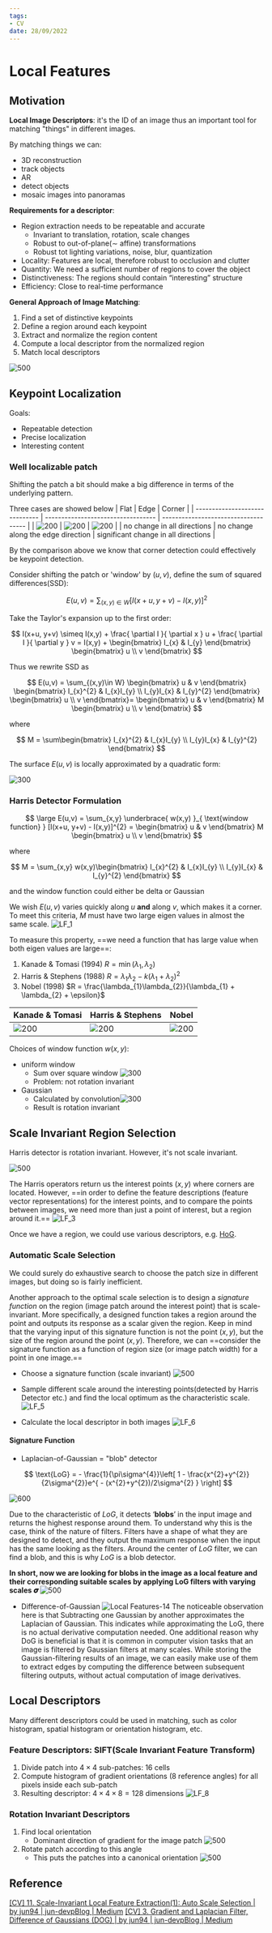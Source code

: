 ```yaml
---
tags:
- CV
date: 28/09/2022
---
```


# Local Features
## Motivation
**Local Image Descriptors**: it's the ID of an image thus an important tool for matching "things" in different images.

By matching things we can:
- 3D reconstruction
- track objects
- AR
- detect objects
- mosaic images into panoramas

**Requirements for a descriptor**:
- Region extraction needs to be repeatable and accurate
	- Invariant to translation, rotation, scale changes
	- Robust to out-of-plane($\sim$ affine) transformations
	- Robust tot lighting variations, noise, blur, quantization
- Locality: Features are local, therefore robust to occlusion and clutter
- Quantity: We need a sufficient number of regions to cover the object
- Distinctiveness: The regions should contain “interesting” structure
- Efficiency: Close to real-time performance

**General Approach of Image Matching**:
1. Find a set of distinctive keypoints
2. Define a region around each keypoint
3. Extract and normalize the region content
4. Compute a local descriptor from the normalized region
5. Match local descriptors

![500](attachments/Local%20Features.png)

## Keypoint Localization
Goals:
- Repeatable detection
- Precise localization
- Interesting content

### Well localizable patch
Shifting the patch a bit should make a big difference in terms of the underlying pattern.

Three cases are showed below
| Flat                           | Edge                               | Corner                               |
| ------------------------------ | ---------------------------------- | ------------------------------------ |
| ![200](Local%20Features-1.png) | ![200](Local%20Features-2.png)     | ![200](Local%20Features-3.png)       |
| no change in all directions    | no change along the edge direction | significant change in all directions | 

By the comparison above we know that corner detection could effectively be keypoint detection. 

Consider shifting the patch or 'window' by $(u,v)$, define the sum of squared differences(SSD):

$$
E(u,v) = \sum_{(x,y)\in W} [I(x+u, y+v) - I(x,y)]^{2}
$$

Take the Taylor's expansion up to the first order:

$$
I(x+u, y+v) \simeq I(x,y) + \frac{ \partial I }{ \partial x } u + \frac{ \partial I }{ \partial y } v = I(x,y) + \begin{bmatrix}
I_{x} & I_{y}
\end{bmatrix}
\begin{bmatrix}
u \\
v
\end{bmatrix}
$$

Thus we rewrite SSD as

$$
E(u,v) = \sum_{(x,y)\in W} \begin{bmatrix}
u & v
\end{bmatrix}
\begin{bmatrix}
I_{x}^{2} & I_{x}I_{y} \\
I_{y}I_{x} & I_{y}^{2}
\end{bmatrix}
\begin{bmatrix}
u \\
v
\end{bmatrix}= 
\begin{bmatrix}
u & v
\end{bmatrix}
M
\begin{bmatrix}
u \\
v
\end{bmatrix}
$$

where 

$$
M = \sum\begin{bmatrix}
I_{x}^{2} & I_{x}I_{y} \\
I_{y}I_{x} & I_{y}^{2}
\end{bmatrix}
$$


The surface $E(u,v)$ is locally approximated by a quadratic form:

![300](attachments/Local%20Features-4.png)

### Harris Detector Formulation

$$
\large
E(u,v) = \sum_{x,y} \underbrace{ w(x,y) }_{ \text{window function} } [I(x+u, y+v) - I(x,y)]^{2} = \begin{bmatrix}
u & v
\end{bmatrix}
M
\begin{bmatrix}
u \\
v
\end{bmatrix}
$$

where 

$$
M = \sum_{x,y} w(x,y)\begin{bmatrix}
I_{x}^{2} & I_{x}I_{y} \\
I_{y}I_{x} & I_{y}^{2}
\end{bmatrix}
$$

and the window function could either be delta or Gaussian

We wish $E(u,v)$ varies quickly along $u$ **and** along $v$, which makes it a corner. To meet this criteria, $M$ must have two large eigen values in almost the same scale.
![LF_1](attachments/LF_1.png)

To measure this property, ==we need a function that has large value when both eigen values are large==:
1. Kanade & Tomasi (1994) $R = \min(\lambda_{1},\lambda_{2})$
2. Harris & Stephens (1988) $R = \lambda_{1}\lambda_{2} - k(\lambda_{1}+\lambda_{2})^{2}$
3. Nobel (1998) $R = \frac{\lambda_{1}\lambda_{2}}{\lambda_{1} + \lambda_{2} + \epsilon}$

| Kanade & Tomasi | Harris & Stephens              | Nobel |
| --------------- | ------------------------------ | ----- |
| ![200](attachments/Local%20Features-7.png)                | ![200](attachments/Local%20Features-5.png) | ![200](attachments/Local%20Features-6.png)      |

Choices of window function $w(x,y)$:
- uniform window
	- Sum over square window ![300](attachments/Local%20Features-8.png)
	- Problem: not rotation invariant
- Gaussian
	- Calculated by convolution![300](attachments/Local%20Features-9.png)
	- Result is rotation invariant

## Scale Invariant Region Selection
Harris detector is rotation invariant. However, it's not scale invariant. 

![500](attachments/Local%20Features-10.png)

The Harris operators return us the interest points $(x,y)$ where corners are located. However, ==in order to define the feature descriptions (feature vector representations) for the interest points, and to compare the points between images, we need more than just a point of interest, but a region around it.==
![LF_3](attachments/LF_3.png)

Once we have a region, we could use various descriptors, e.g. [HoG](Histogram%20of%20Oriented%20Gradients.md).

### Automatic Scale Selection

We could surely do exhaustive search to choose the patch size in different images, but doing so is fairly inefficient.

Another approach to the optimal scale selection is to design a _signature function_ on the region (image patch around the interest point) that is scale-invariant. More specifically, a designed function takes a region around the point and outputs its response as a scalar given the region. Keep in mind that the varying input of this signature function is not the point $(x,y)$, but the size of the region around the point $(x,y)$. Therefore, we can ==consider the signature function as a function of region size (or image patch width) for a point in one image.==

- Choose a signature function (scale invariant)
![500](attachments/Local%20Features-11.png)

- Sample different scale around the interesting points(detected by Harris Detector etc.) and find the local optimum as the characteristic scale.
![LF_5](attachments/LF_5.png)

- Calculate the local descriptor in both images
![LF_6](attachments/LF_6.png)

#### Signature Function
- Laplacian-of-Gaussian = "blob" detector

$$
\text{LoG} = - \frac{1}{\pi\sigma^{4}}\left[ 1 - \frac{x^{2}+y^{2}}{2\sigma^{2}}e^{ - (x^{2}+y^{2})/2\sigma^{2} } \right]
$$


![600](attachments/Local%20Features-12.png)

Due to the characteristic of _LoG_, it detects ‘**blobs**’ in the input image and returns the highest response around them. To understand why this is the case, think of the nature of filters. Filters have a shape of what they are designed to detect, and they output the maximum response when the input has the same looking as the filters. Around the center of _LoG_ filter, we can find a blob, and this is why _LoG_ is a blob detector.

**In short, now we are looking for blobs in the image as a local feature and their corresponding suitable scales by applying LoG filters with varying scales 𝝈**
![500](attachments/Local%20Features-13.png)

- Difference-of-Gaussian
![Local Features-14](attachments/Local%20Features-14.png)
The noticeable observation here is that Subtracting one Gaussian by another approximates the Laplacian of Gaussian. This indicates while approximating the LoG, there is no actual derivative computation needed. One additional reason why DoG is beneficial is that it is common in computer vision tasks that an image is filtered by Gaussian filters at many scales. While storing the Gaussian-filtering results of an image, we can easily make use of them to extract edges by computing the difference between subsequent filtering outputs, without actual computation of image derivatives.

## Local Descriptors
Many different descriptors could be used in matching, such as color histogram, spatial histogram or orientation histogram, etc.

### Feature Descriptors: SIFT(Scale Invariant Feature Transform)
1. Divide patch into $4\times 4$ sub-patches: 16 cells
2. Compute histogram of gradient orientations (8 reference angles) for all pixels inside each sub-patch
3. Resulting descriptor: $4\times 4 \times 8 = 128$ dimensions
![LF_8](attachments/LF_8.png)

### Rotation Invariant Descriptors
1. Find local orientation
	- Dominant direction of gradient for the image patch ![500](attachments/Local%20Features-16.png)
2. Rotate patch according to this angle
	- This puts the patches into a canonical orientation ![500](attachments/Local%20Features-15.png)


## Reference
[[CV] 11. Scale-Invariant Local Feature Extraction(1): Auto Scale Selection | by jun94 | jun-devpBlog | Medium](https://medium.com/jun94-devpblog/cv-11-scale-invariant-local-feature-extraction-1-auto-scale-selection-265049027bf1)
[[CV] 3. Gradient and Laplacian Filter, Difference of Gaussians (DOG) | by jun94 | jun-devpBlog | Medium](https://medium.com/jun94-devpblog/cv-3-gradient-and-laplacian-filter-difference-of-gaussians-dog-7c22e4a9d6cc)
